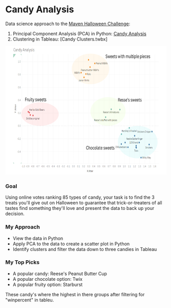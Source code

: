 # Candy Analysis

Data science approach to the [Maven Halloween Challenge](https://mavenanalytics.io/challenges/maven-halloween-challenge/701f06a2-a19b-41e9-95d3-37a0dcc5492f):
1. Principal Component Analysis (PCA) in Python: [Candy Analysis](https://github.com/DozedCupboard/DozedCupboard/blob/main/Candy%20Analysis/analysis.ipynb)
2. Clustering in Tableau: [Candy Clusters.twbx]

<img src="https://github.com/DozedCupboard/DozedCupboard/blob/main/Candy%20Analysis/Candy_Clusters.png" alt="final_clusters" width="(400/9)16" height="400"/>

### Goal
Using online votes ranking 85 types of candy, your task is to find the 3 treats you'll give out on Halloween to guarantee that trick-or-treaters of all tastes find something they'll love and present the data to back up your decision.

### My Approach
- View the data in Python
- Apply PCA to the data to create a scatter plot in Python
- Identify clusters and filter the data down to three candies in Tableau

### My Top Picks
- A popular candy: Reese's Peanut Butter Cup
- A popular chocolate option: Twix
- A popular fruity option: Starburst

These candy's where the highest in there groups after filtering for "winpercent" in tableu.
